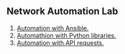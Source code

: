 ## Network Automation Lab

1. <a href="./1-ansible.md">Automation with Ansible.</a>
2. <a href="./2-python.md">Automathion with Python libraries.</a>
3. <a href="./3-api.md">Automation with API requests.</a>